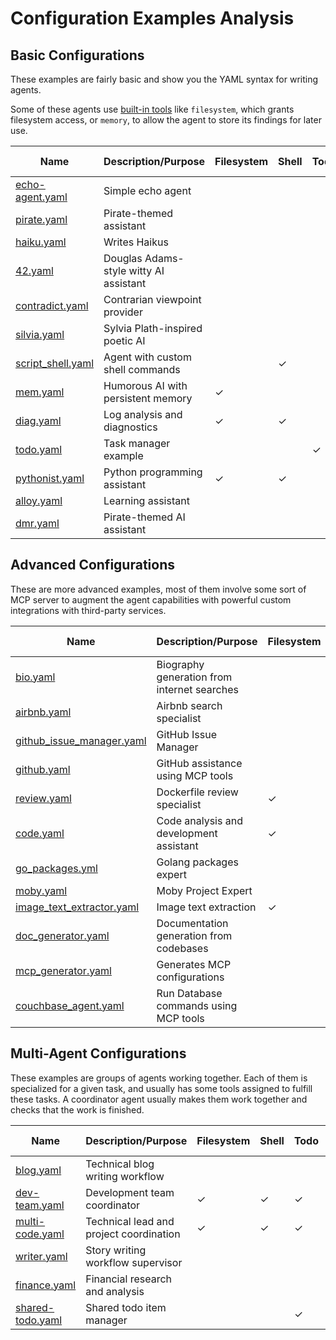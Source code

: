 # Configuration Examples Analysis

## **Basic Configurations**

These examples are fairly basic and show you the YAML syntax for writing agents.

Some of these agents use [built-in tools](../docs/USAGE.md#tool-configuration)
like `filesystem`, which grants filesystem access, or `memory`, to allow the agent to store its findings for later use.

| Name                                   | Description/Purpose                    | Filesystem | Shell | Todo | Think | Memory | MCP Servers | Sub-agents |
|----------------------------------------|----------------------------------------|------------|-------|------|-------|--------|-------------|------------|
| [echo-agent.yaml](echo-agent.yaml)     | Simple echo agent                      |            |       |      |       |        |             |            |
| [pirate.yaml](pirate.yaml)             | Pirate-themed assistant                |            |       |      |       |        |             |            |
| [haiku.yaml](haiku.yaml)               | Writes Haikus                          |            |       |      |       |        |             |            |
| [42.yaml](42.yaml)                     | Douglas Adams-style witty AI assistant |            |       |      |       |        |             |            |
| [contradict.yaml](contradict.yaml)     | Contrarian viewpoint provider          |            |       |      |       |        |             |            |
| [silvia.yaml](silvia.yaml)             | Sylvia Plath-inspired poetic AI        |            |       |      |       |        |             |            |
| [script_shell.yaml](script_shell.yaml) | Agent with custom shell commands       |            | ✓     |      |       |        |             |            |
| [mem.yaml](mem.yaml)                   | Humorous AI with persistent memory     | ✓          |       |      |       | ✓      |             |            |
| [diag.yaml](diag.yaml)                 | Log analysis and diagnostics           | ✓          | ✓     |      | ✓     |        |             |            |
| [todo.yaml](todo.yaml)                 | Task manager example                   |            |       | ✓    |       |        |             |            |
| [pythonist.yaml](pythonist.yaml)       | Python programming assistant           | ✓          | ✓     |      |       |        |             |            |
| [alloy.yaml](alloy.yaml)               | Learning assistant                     |            |       |      |       |        |             |            |
| [dmr.yaml](dmr.yaml)                   | Pirate-themed AI assistant             |            |       |      |       |        |             |            |

## **Advanced Configurations**

These are more advanced examples, most of them involve some sort of MCP server to augment the agent capabilities with powerful custom integrations with third-party services.

| Name                                                   | Description/Purpose                         | Filesystem | Shell | Todo | Think | Memory | MCP Servers                                                                                                                    | Sub-agents |
|--------------------------------------------------------|---------------------------------------------|------------|-------|------|-------|--------|--------------------------------------------------------------------------------------------------------------------------------|------------|
| [bio.yaml](bio.yaml)                                   | Biography generation from internet searches |            |       |      |       |        | [duckduckgo](https://hub.docker.com/mcp/server/duckduckgo/overview), [fetch](https://hub.docker.com/mcp/server/fetch/overview) |            |
| [airbnb.yaml](airbnb.yaml)                             | Airbnb search specialist                    |            |       |      |       |        | `@openbnb/mcp-server-airbnb`                                                                                                   |            |
| [github_issue_manager.yaml](github_issue_manager.yaml) | GitHub Issue Manager                        |            |       |      |       |        | [github-official](https://hub.docker.com/mcp/server/github-official/overview)                                                  |            |
| [github.yaml](github.yaml)                             | GitHub assistance using MCP tools           |            |       |      |       |        | [github-official](https://hub.docker.com/mcp/server/github-official/overview)                                                  |            |
| [review.yaml](review.yaml)                             | Dockerfile review specialist                | ✓          |       |      |       |        |                                                                                                                                |            |
| [code.yaml](code.yaml)                                 | Code analysis and development assistant     | ✓          | ✓     | ✓    |       |        |                                                                                                                                |            |
| [go_packages.yml](go_packages.yml)                     | Golang packages expert                      |            |       |      |       |        |                                                                                                                                |            |
| [moby.yaml](moby.yaml)                                 | Moby Project Expert                         |            |       |      |       |        | `gitmcp.io/moby/moby`                                                                                                          |            |
| [image_text_extractor.yaml](image_text_extractor.yaml) | Image text extraction                       | ✓          |       |      |       |        |                                                                                                                                |            |
| [doc_generator.yaml](doc_generator.yaml)               | Documentation generation from codebases     |            | ✓     |      | ✓     |        |                                                                                                                                |            |
| [mcp_generator.yaml](mcp_generator.yaml)               | Generates MCP configurations                |            |       |      |       |        | docker,[duckduckgo](https://hub.docker.com/mcp/server/duckduckgo/overview)                                                     |            |
| [couchbase_agent.yaml](couchbase_agent.yaml)           | Run Database commands using MCP tools       |            |       |      |       |        | docker,[couchbase](https://hub.docker.com/mcp/server/couchbase/overview)                                          |            |

## **Multi-Agent Configurations**

These examples are groups of agents working together. Each of them is specialized for a given task, and usually has some tools assigned to fulfill these tasks.
A coordinator agent usually makes them work together and checks that the work is finished.

| Name                                 | Description/Purpose                     | Filesystem | Shell | Todo | Think | Memory | MCP Servers                                                                    | Sub-agents |
|--------------------------------------|-----------------------------------------|------------|-------|------|-------|--------|--------------------------------------------------------------------------------|------------|
| [blog.yaml](blog.yaml)               | Technical blog writing workflow         |            |       |      | ✓     |        | [duckduckgo](https://hub.docker.com/mcp/server/duckduckgo/overview) | ✓          |
| [dev-team.yaml](dev-team.yaml)       | Development team coordinator            | ✓          | ✓     | ✓    | ✓     | ✓      |                                                                                | ✓          |
| [multi-code.yaml](multi-code.yaml)   | Technical lead and project coordination | ✓          | ✓     | ✓    | ✓     | ✓      |                                                                                | ✓          |
| [writer.yaml](writer.yaml)           | Story writing workflow supervisor       |            |       |      | ✓     |        |                                                                                | ✓          |
| [finance.yaml](finance.yaml)         | Financial research and analysis         |            |       |      | ✓     |        | [duckduckgo](https://hub.docker.com/mcp/server/duckduckgo/overview) | ✓          |
| [shared-todo.yaml](shared-todo.yaml) | Shared todo item manager                |            |       | ✓    |       |        |                                                                                | ✓          |
